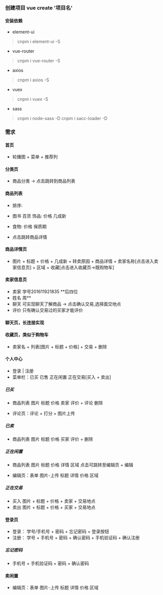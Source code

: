 <!--
 * @Author: your name
 * @Date: 2020-04-22 10:00:23
 * @LastEditTime: 2020-04-25 18:54:32
 * @LastEditors: your name
 * @Description: In User Settings Edit
 * @FilePath: \secondarymarketc:\Users\Administrator\Desktop\ershoujiaoyi\secondaryMarket\doc\readme.md
 -->
### 创建项目 vue create '项目名'

#### 安装依赖

* element-ui  
  
> cnpm i element-ui -S

* vue-router  

> cnpm i vue-router -S

* axios  

> cnpm i axios -S

* vuex  

> cnpm i vuex -S

* sass  

> cnpm i node-sass -D
> cnpm i sacc-loader -D

### 需求

#### 首页

* 轮播图 + 菜单 + 推荐列

#### 分类页

* 商品分类 -> 点击跳转到商品列表

#### 商品列表

* 排序:
* 图书 百货 饰品: 价格 几成新
* 食物: 价格 保质期

* 点击跳转商品详情

#### 商品详情页

* 图片 + 标题 + 价格 + 几成新 + 转卖原因 + 商品详情 + 卖家名称[点击进入卖家信息页] + 区域 + 收藏[点击进入收藏页->既购物车]
  
#### 卖家信息页

* 卖家 学号201611921835 **后四位
* 姓名 周**
* 聊天 可实现聊天了解商品 -> 点击确认交易,选择面交地点
* 评价 只有确认交易过的买家才能评价

#### 聊天页，长连接实现

#### 收藏页，类似于购物车

* 卖家名 + 列表[图片 + 标题 + 价格] + 交易 + 删除

#### 个人中心

* 登录 | 注册  
* 菜单栏：已买 已售 正在闲置 正在交易[买入 + 卖出]  

##### 已买

* 商品列表 图片 标题 价格 卖家 评价 + 评论 删除  
  
* 评论页：评论 + 打分 + 图片上传
  
##### 已卖

* 商品列表 图片 标题 价格 买家 评价 + 删除

##### 正在闲置

* 商品列表 图片 标题 价格 详情 区域 点击可跳转至编辑页 + 编辑

* 编辑页：表单 图片-上传 标题 详情 价格 区域

##### 正在交易

* 买入 图片 + 标题 + 价格 + 卖家 + 交易地点
* 卖出 图片 + 标题 + 价格 + 买家 + 交易地点

#### 登录页

* 登录： 学号/手机号 + 密码 + 忘记密码 + 登录按钮
* 注册： 学号 + 手机号 + 密码 + 确认密码 + 手机验证码 + 确认注册

##### 忘记密码

* 手机号 + 手机验证码 + 密码 + 确认密码

#### 卖闲置
  
* 编辑页：表单 图片-上传 标题 详情 价格 区域
